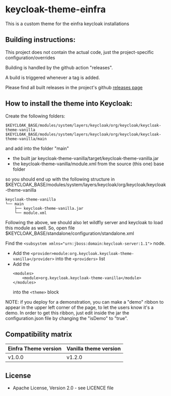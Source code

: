 # keycloak-theme-einfra

This is a custom theme for the einfra keycloak installations

## Building instructions:

This project does not contain the actual code, just the project-specific configuration/overrides

Building is handled by the github action "releases". 

A build is triggered whenever a tag is added. 

Please find all built releases in the project's github [releases page](https://github.com/grnet/keycloak-theme-einfra/releases) 

## How to install the theme into Keycloak:

Create the following folders:
```
$KEYCLOAK_BASE/modules/system/layers/keycloak/org/keycloak/keycloak-theme-vanilla
$KEYCLOAK_BASE/modules/system/layers/keycloak/org/keycloak/keycloak-theme-vanilla/main
```

and add into the folder "main" 
* the built jar keycloak-theme-vanilla/target/keycloak-theme-vanilla.jar
* the keycloak-theme-vanilla/module.xml from the source (this one) base folder

so you should end up with the following structure in
$KEYCLOAK_BASE/modules/system/layers/keycloak/org/keycloak/keycloak-theme-vanilla

```
keycloak-theme-vanilla
└── main
    ├── keycloak-theme-vanilla.jar
    └── module.xml
```

Following the above, we should also let wildfly server and keycloak to load this module as well. 
So, open file $KEYCLOAK_BASE/standalone/configuration/standalone.xml

Find the ```<subsystem xmlns="urn:jboss:domain:keycloak-server:1.1">``` node.

* Add the 
```<provider>module:org.keycloak.keycloak-theme-vanilla</provider>```
into the ```<providers>``` list
* Add the 
    ```
    <modules>
        <module>org.keycloak.keycloak-theme-vanilla</module>
    </modules>
    ```
    into the ```<theme>``` block

NOTE: if you deploy for a demonstration, you can make a "demo" ribbon to appear in the upper left corner of the page, to let the users know it's a demo. In order
to get this ribbon, just edit inside the jar the configuration.json file by changing the "isDemo" to "true".

## Compatibility matrix

|  Einfra Theme version | Vanilla theme version |
|---|---|
|  v1.0.0 | v1.2.0 |


## License

* Apache License, Version 2.0 - see LICENCE file




